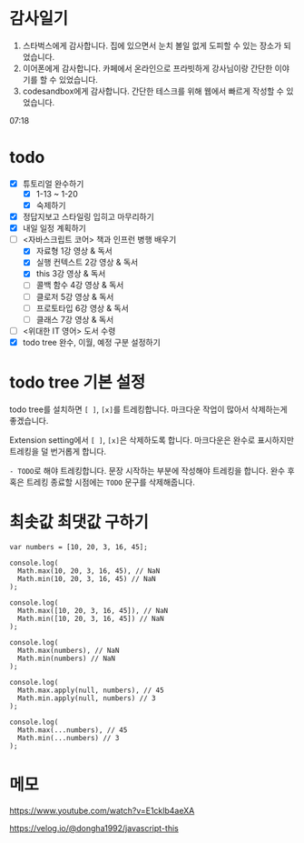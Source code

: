 # 감사일기

1. 스타벅스에게 감사합니다. 집에 있으면서 눈치 볼일 없게 도피할 수 있는 장소가 되었습니다.
2. 이어폰에게 감사합니다. 카페에서 온라인으로 프라빗하게 강사님이랑 간단한 이야기를 할 수 있었습니다.
3. codesandbox에게 감사합니다. 간단한 테스크를 위해 웹에서 빠르게 작성할 수 있었습니다.

07:18

# todo

- [x] 튜토리얼 완수하기
    - [x] 1-13 ~ 1-20
    - [x] 숙제하기
- [x] 정답지보고 스타일링 입히고 마무리하기
- [x] 내일 일정 계획하기
- [ ] <자바스크립트 코어> 책과 인프런 병행 배우기
    - [x] 자료형 1강 영상 & 독서
    - [x] 실행 컨텍스트 2강 영상 & 독서
    - [x] this 3강 영상 & 독서
    - [ ] 콜백 함수 4강 영상 & 독서
    - [ ] 클로저 5강 영상 & 독서
    - [ ] 프로토타입 6강 영상 & 독서
    - [ ] 클래스 7강 영상 & 독서
- [ ] <위대한 IT 영어> 도서 수령
- [x] todo tree 완수, 이월, 예정 구분 설정하기

# todo tree 기본 설정

todo tree를 설치하면 `[ ]`, `[x]`를 트레킹합니다. 마크다운 작업이 많아서 삭제하는게 좋겠습니다.

Extension setting에서 `[ ]`, `[x]`은 삭제하도록 합니다. 마크다운은 완수로 표시하지만 트레킹을 덜 번거롭게 합니다.

`- TODO`로 해야 트레킹합니다. 문장 시작하는 부분에 작성해야 트레킹을 합니다. 완수 후 혹은 트레킹 종료할 시점에는 `TODO` 문구를 삭제해줍니다.

# 최솟값 최댓값 구하기

```JS
var numbers = [10, 20, 3, 16, 45];

console.log(
  Math.max(10, 20, 3, 16, 45), // NaN
  Math.min(10, 20, 3, 16, 45) // NaN
);

console.log(
  Math.max([10, 20, 3, 16, 45]), // NaN
  Math.min([10, 20, 3, 16, 45]) // NaN
);

console.log(
  Math.max(numbers), // NaN
  Math.min(numbers) // NaN
);

console.log(
  Math.max.apply(null, numbers), // 45
  Math.min.apply(null, numbers) // 3
);

console.log(
  Math.max(...numbers), // 45
  Math.min(...numbers) // 3
);
```

# 메모
https://www.youtube.com/watch?v=E1cklb4aeXA

https://velog.io/@dongha1992/javascript-this